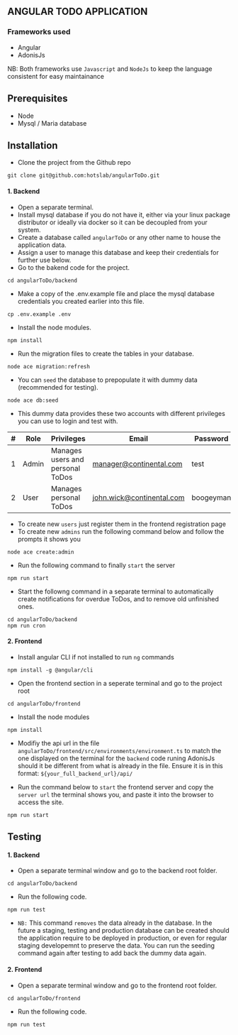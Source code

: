 ## ANGULAR TODO APPLICATION

### Frameworks used

- Angular
- AdonisJs

NB: Both frameworks use `Javascript` and `NodeJs` to keep the language consistent for easy maintainance


## Prerequisites

- Node
- Mysql / Maria database


## Installation


- Clone the project from the Github repo
```
git clone git@github.com:hotslab/angularToDo.git
```

#### 1. Backend

- Open a separate terminal.
- Install mysql database if you do not have it, either via your linux package distributor or ideally via docker so it can be decoupled from your system.
- Create a database called `angularToDo` or any other name to house the application data.
- Assign a user to manage this database and keep their credentials for further use below. 
- Go to the bakend code for the project.

```
cd angularToDo/backend
```
- Make a copy of the .env.example file and place the mysql database credentials you created earlier into this file.
```
cp .env.example .env
```

- Install the node modules.

```
npm install
```

- Run the migration files to create the tables in your database.
```
node ace migration:refresh
```

- You can `seed` the database to prepopulate it with dummy data (recommended for testing).
```
node ace db:seed
```

- This dummy data provides these two accounts with different privileges you can use to login and test with.

|# | Role |Privileges|Email | Password |
|---|---| ---|--- | --- |
| 1 | Admin | Manages users and personal ToDos | manager@continental.com | test |
| 2 | User | Manages personal ToDos |john.wick@continental.com | boogeyman |  

- To create new `users` just register them in the frontend registration page
- To create new `admins` run the following command below and follow the prompts it shows you
```
node ace create:admin
``` 

- Run the following command to finally `start` the server
```
npm run start
```

- Start the followng command in a separate terminal to automatically create notifications for overdue ToDos, and to remove old unfinished ones.
```
cd angularToDo/backend
npm run cron
```

#### 2. Frontend

- Install angular CLI if not installed to run `ng` commands

```
npm install -g @angular/cli
```

- Open the frontend section in a seperate terminal and go to the project root 

```
cd angularToDo/frontend
```

- Install the node modules
```
npm install
```
- Modifiy the api url in the file `angularToDo/frontend/src/environments/environment.ts` to match the one displayed on the terminal for the `backend` code runing AdonisJs should it be different from what is already in the file. Ensure it is in this format: `${your_full_backend_url}/api/`


- Run the command below to `start` the frontend server and copy the `server url` the terminal shows you, and paste it into the browser to access the site.
```
npm run start
```


## Testing

#### 1. Backend

- Open a separate terminal window and go to the backend root folder.
```
cd angularToDo/backend
``` 
- Run the following code.
```
npm run test
```
- `NB:` This command `removes` the data already in the database. In the future a staging, testing and production database can be created should the application require to be deployed in production, or even for regular staging developemnt to preserve the data. You can run the seeding command again after testing to add back the dummy data again.

#### 2. Frontend

- Open a separate terminal window and go to the frontend root folder.
```
cd angularToDo/frontend
``` 
- Run the following code.
```
npm run test
```
